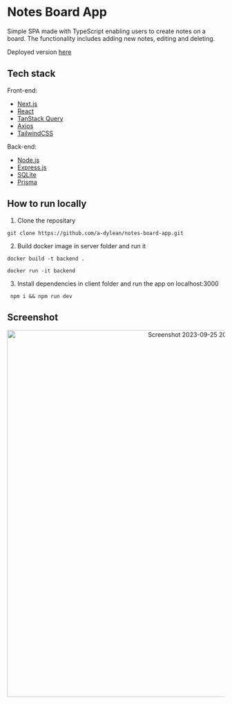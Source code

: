 # Notes Board App #
Simple SPA made with TypeScript enabling users to create notes on a board. The functionality includes adding new notes, editing and deleting.

Deployed version [here](https://notes.atonkopiy.com/)

## Tech stack ##
Front-end:
* [Next.js](https://nextjs.org/docs)
* [React](https://react.dev/)
* [TanStack Query](https://tanstack.com/query/latest/docs/react/overview)
* [Axios](https://axios-http.com/docs/intro)
* [TailwindCSS](https://tailwindcss.com/)

Back-end:
* [Node.js](https://nodejs.org/en/docs)
* [Express.js](https://expressjs.com/)
* [SQLite](https://www.sqlite.org/index.html)
* [Prisma](https://www.prisma.io/docs)

## How to run locally ##
1. Clone the repositary
```
git clone https://github.com/a-dylean/notes-board-app.git
```
2. Build docker image in server folder and run it
```
docker build -t backend .
```
```
docker run -it backend
```
3. Install dependencies in client folder and run the app on localhost:3000
```
 npm i && npm run dev 
```

## Screenshot ##
<p align="center" width="100%">
<img width="849" alt="Screenshot 2023-09-25 201337" src="https://github.com/a-dylean/notes-board-app/assets/83976465/1d896a8c-a0d8-4b0c-9dc4-c076876fa11f">
</p>
